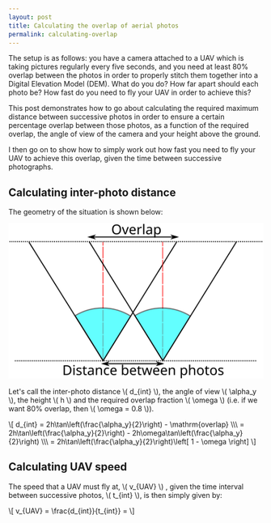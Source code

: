 ```yaml
---
layout: post
title: Calculating the overlap of aerial photos
permalink: calculating-overlap
---
```


The setup is as follows: you have a camera attached to a UAV which is taking pictures regularly every five seconds, and you need at least 80% overlap between the photos in order to properly stitch them together into a Digital Elevation Model (DEM). What do you do? How far apart should each photo be? How fast do you need to fly your UAV in order to achieve this?

This post demonstrates how to go about calculating the required maximum distance between successive photos in order to ensure a certain percentage overlap between those photos, as a function of the required overlap, the angle of view of the camera and your height above the ground.

I then go on to show how to simply work out how fast you need to fly your UAV to achieve this overlap, given the time between successive photographs.

<!--more-->

## Calculating inter-photo distance

The geometry of the situation is shown below:

![geometry of overlap](/public/media/calculating-overlap/overlap.svg)

Let's call the inter-photo distance \\( d\_{int} \\), the angle of view \\( \\alpha\_y \\), the height \\( h \\) and the required overlap fraction \\( \\omega \\) (i.e. if we want 80% overlap, then \\( \\omega = 0.8 \\)).

\\[ d_{int} = 2h\\tan\\left(\\frac{\\alpha_y}{2}\\right) - \\mathrm{overlap} \\\\\\
= 2h\\tan\\left(\\frac{\\alpha_y}{2}\\right) - 2h\\omega\\tan\\left(\\frac{\\alpha_y}{2}\\right) \\\\\\
= 2h\\tan\\left(\\frac{\\alpha_y}{2}\\right)\\left[ 1 - \\omega \\right] \\]

## Calculating UAV speed

The speed that a UAV must fly at, \\( v\_{UAV} \\) , given the time interval between successive photos, \\( t_{int} \\), is then simply given by:

\\[ v\_{UAV} = \\frac{d\_{int}}{t\_{int}} = \\]
